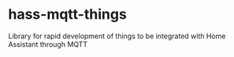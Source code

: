 # hass-mqtt-things
Library for rapid development of things to be integrated with Home Assistant through MQTT
